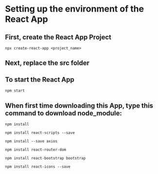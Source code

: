 # Setting up the environment of the React App
## First, create the React App Project
```
npx create-react-app <project_name>
```
## Next, replace the src folder

## To start the React App
```
npm start
```
## When first time downloading this App, type this command to download node_module:

```
npm install
```
```
npm install react-scripts --save
```
```
npm install --save axios
```
```
npm install react-router-dom
```
```
npm install react-bootstrap bootstrap
```
```
npm install react-icons --save
```